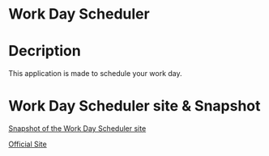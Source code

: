 # Work Day Scheduler

# Decription
This application is made to schedule your work day.

# Work Day Scheduler site & Snapshot

[Snapshot of the Work Day Scheduler site](TBA)

[Official Site](TBA)